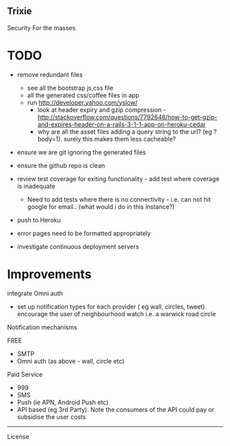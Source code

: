 Trixie
------

Security For the masses

TODO
====

* remove redundant files 
  * see all the bootstrap js,css file
  * all the generated css/coffee files in app
  * run http://developer.yahoo.com/yslow/
    * look at header expiry and gzip compression - http://stackoverflow.com/questions/7792648/how-to-get-gzip-and-expires-header-on-a-rails-3-1-1-app-on-heroku-cedar
    * why are all the asset files adding a query string to the url? (eg ?body=1). surely this makes them less cacheable?
    
* ensure we are git ignoring the generated files
* ensure the github repo is clean
* review test coverage for exiting functionality - add test where coverage is inadequate
  * Need to add tests where there is no connectivity - i.e. can not hit google for email.. (what would i do in this instance?)
* push to Heroku

* error pages need to be formatted appropriately

* investigate continuous deployment servers

Improvements
============

integrate Omni auth 
* set up notification types for each provider ( eg wall, circles, tweet).
  encourage the user of neighbourhood watch i.e. a warwick road circle

Notification mechanisms

FREE
* SMTP
* Omni auth (as above - wall, circle etc)

Paid Service
* 999
* SMS
* Push (ie APN, Android Push etc)
* API based (eg 3rd Party). Note the consumers of the API could pay or subsidise the user costs
________________________

License